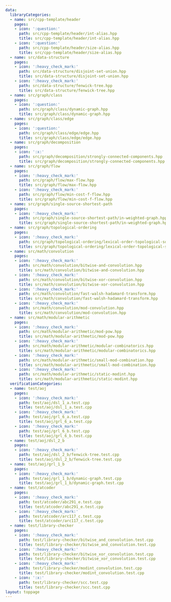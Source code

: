 ```yaml
---
data:
  libraryCategories:
  - name: src/cpp-template/header
    pages:
    - icon: ':question:'
      path: src/cpp-template/header/int-alias.hpp
      title: src/cpp-template/header/int-alias.hpp
    - icon: ':question:'
      path: src/cpp-template/header/size-alias.hpp
      title: src/cpp-template/header/size-alias.hpp
  - name: src/data-structure
    pages:
    - icon: ':heavy_check_mark:'
      path: src/data-structure/disjoint-set-union.hpp
      title: src/data-structure/disjoint-set-union.hpp
    - icon: ':heavy_check_mark:'
      path: src/data-structure/fenwick-tree.hpp
      title: src/data-structure/fenwick-tree.hpp
  - name: src/graph/class
    pages:
    - icon: ':question:'
      path: src/graph/class/dynamic-graph.hpp
      title: src/graph/class/dynamic-graph.hpp
  - name: src/graph/class/edge
    pages:
    - icon: ':question:'
      path: src/graph/class/edge/edge.hpp
      title: src/graph/class/edge/edge.hpp
  - name: src/graph/decomposition
    pages:
    - icon: ':x:'
      path: src/graph/decomposition/strongly-connected-components.hpp
      title: src/graph/decomposition/strongly-connected-components.hpp
  - name: src/graph/flow
    pages:
    - icon: ':heavy_check_mark:'
      path: src/graph/flow/max-flow.hpp
      title: src/graph/flow/max-flow.hpp
    - icon: ':heavy_check_mark:'
      path: src/graph/flow/min-cost-f-flow.hpp
      title: src/graph/flow/min-cost-f-flow.hpp
  - name: src/graph/single-source-shortest-path
    pages:
    - icon: ':heavy_check_mark:'
      path: src/graph/single-source-shortest-path/in-weighted-graph.hpp
      title: src/graph/single-source-shortest-path/in-weighted-graph.hpp
  - name: src/graph/topological-ordering
    pages:
    - icon: ':heavy_check_mark:'
      path: src/graph/topological-ordering/lexical-order-topological-sort.hpp
      title: src/graph/topological-ordering/lexical-order-topological-sort.hpp
  - name: src/math/convolution
    pages:
    - icon: ':heavy_check_mark:'
      path: src/math/convolution/bitwise-and-convolution.hpp
      title: src/math/convolution/bitwise-and-convolution.hpp
    - icon: ':heavy_check_mark:'
      path: src/math/convolution/bitwise-xor-convolution.hpp
      title: src/math/convolution/bitwise-xor-convolution.hpp
    - icon: ':heavy_check_mark:'
      path: src/math/convolution/fast-walsh-hadamard-transform.hpp
      title: src/math/convolution/fast-walsh-hadamard-transform.hpp
    - icon: ':heavy_check_mark:'
      path: src/math/convolution/mod-convolution.hpp
      title: src/math/convolution/mod-convolution.hpp
  - name: src/math/modular-arithmetic
    pages:
    - icon: ':heavy_check_mark:'
      path: src/math/modular-arithmetic/mod-pow.hpp
      title: src/math/modular-arithmetic/mod-pow.hpp
    - icon: ':heavy_check_mark:'
      path: src/math/modular-arithmetic/modular-combinatorics.hpp
      title: src/math/modular-arithmetic/modular-combinatorics.hpp
    - icon: ':heavy_check_mark:'
      path: src/math/modular-arithmetic/small-mod-combination.hpp
      title: src/math/modular-arithmetic/small-mod-combination.hpp
    - icon: ':heavy_check_mark:'
      path: src/math/modular-arithmetic/static-modint.hpp
      title: src/math/modular-arithmetic/static-modint.hpp
  verificationCategories:
  - name: test/aoj
    pages:
    - icon: ':heavy_check_mark:'
      path: test/aoj/dsl_1_a.test.cpp
      title: test/aoj/dsl_1_a.test.cpp
    - icon: ':heavy_check_mark:'
      path: test/aoj/grl_6_a.test.cpp
      title: test/aoj/grl_6_a.test.cpp
    - icon: ':heavy_check_mark:'
      path: test/aoj/grl_6_b.test.cpp
      title: test/aoj/grl_6_b.test.cpp
  - name: test/aoj/dsl_2_b
    pages:
    - icon: ':heavy_check_mark:'
      path: test/aoj/dsl_2_b/fenwick-tree.test.cpp
      title: test/aoj/dsl_2_b/fenwick-tree.test.cpp
  - name: test/aoj/grl_1_b
    pages:
    - icon: ':heavy_check_mark:'
      path: test/aoj/grl_1_b/dynamic-graph.test.cpp
      title: test/aoj/grl_1_b/dynamic-graph.test.cpp
  - name: test/atcoder
    pages:
    - icon: ':heavy_check_mark:'
      path: test/atcoder/abc291_e.test.cpp
      title: test/atcoder/abc291_e.test.cpp
    - icon: ':heavy_check_mark:'
      path: test/atcoder/arc117_c.test.cpp
      title: test/atcoder/arc117_c.test.cpp
  - name: test/library-checker
    pages:
    - icon: ':heavy_check_mark:'
      path: test/library-checker/bitwise_and_convolution.test.cpp
      title: test/library-checker/bitwise_and_convolution.test.cpp
    - icon: ':heavy_check_mark:'
      path: test/library-checker/bitwise_xor_convolution.test.cpp
      title: test/library-checker/bitwise_xor_convolution.test.cpp
    - icon: ':heavy_check_mark:'
      path: test/library-checker/modint_convolution.test.cpp
      title: test/library-checker/modint_convolution.test.cpp
    - icon: ':x:'
      path: test/library-checker/scc.test.cpp
      title: test/library-checker/scc.test.cpp
layout: toppage
---
```

